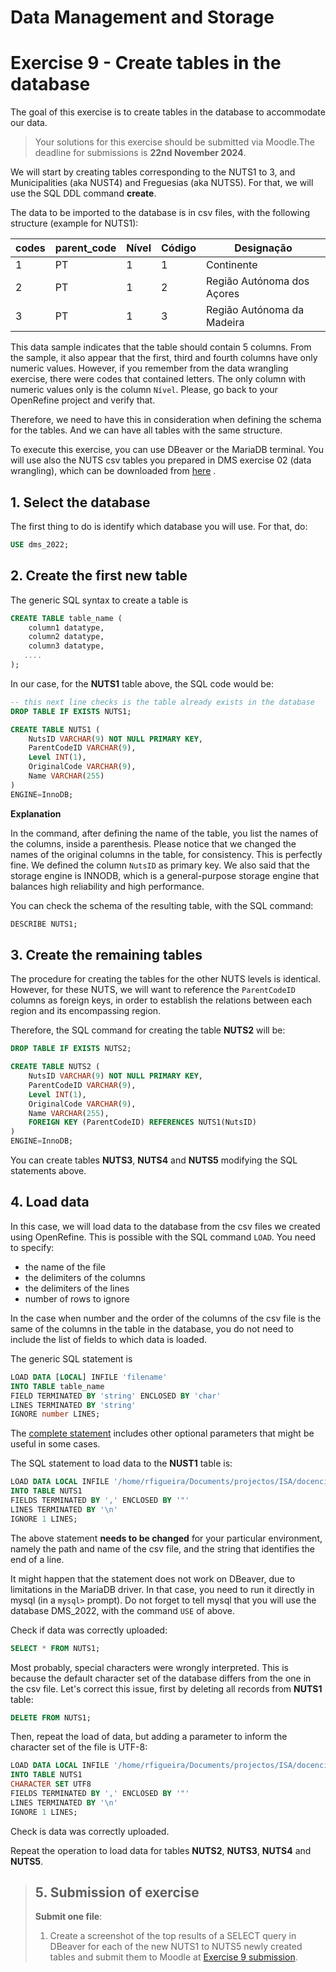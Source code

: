 # Data Management and Storage

# Exercise 9 - Create tables in the database

The goal of this exercise is to create tables in the database to accommodate our 
data. 

> Your solutions for this exercise should be submitted via Moodle.The deadline for submissions is **22nd November 2024**.


We will start by creating tables corresponding to the NUTS1 to 3, and 
Municipalities (aka NUST4) and Freguesias (aka NUTS5). For that, we will use the SQL DDL command **create**.

The data to be imported to the database is in csv files, with the following structure (example for NUTS1):

codes|parent_code|Nível|Código|Designação
-----|-----------|-----|------|----------
1|PT|1|1|Continente
2|PT|1|2|Região Autónoma dos Açores
3|PT|1|3|Região Autónoma da Madeira 

This data sample indicates that the table should contain 5 columns. From the 
sample, it also appear that the first, third and fourth columns have only numeric 
values. However, if you remember from the data wrangling exercise, there were 
codes that contained letters. The only column with numeric values only is the 
column `Nível`. Please, go back to your OpenRefine project and verify that.

Therefore, we need to have this in consideration when defining the schema for the 
tables. And we can have all tables with the same structure.

To execute this exercise, you can use DBeaver or the MariaDB terminal. You will use
also the NUTS csv tables you prepared in DMS exercise 02 (data wrangling), which 
can be downloaded from [here](https://github.com/isa-ulisboa/greends-dms-exercises/blob/main/data/NUTS.zip) .

## 1. Select the database

The first thing to do is identify which database you will use. For that, do:

```SQL
USE dms_2022;
```

## 2. Create the first new table

The generic SQL syntax to create a table is

```SQL
CREATE TABLE table_name (
    column1 datatype,
    column2 datatype,
    column3 datatype,
   ....
); 
```
In our case, for the **NUTS1** table above, the SQL code would be:

```SQL
-- this next line checks is the table already exists in the database
DROP TABLE IF EXISTS NUTS1;

CREATE TABLE NUTS1 (
    NutsID VARCHAR(9) NOT NULL PRIMARY KEY,
    ParentCodeID VARCHAR(9),
    Level INT(1),
    OriginalCode VARCHAR(9),
    Name VARCHAR(255)
)
ENGINE=InnoDB; 
```

   **Explanation**
   
   In the command, after defining the name of the table, you list the names of the columns, inside a parenthesis. Please notice that we changed the names of the original columns in the table, for consistency. This is perfectly fine. We defined the column `NutsID` as primary key. We also said that the storage engine is INNODB, which is a general-purpose storage engine that balances high reliability and high performance.

You can check the schema of the resulting table, with the SQL command:

```SQL
DESCRIBE NUTS1; 
```

## 3. Create the remaining tables

The procedure for creating the tables for the other NUTS levels is identical. However, for these NUTS, we will want to reference the `ParentCodeID` columns as foreign keys, in order to establish the relations between each region and its encompassing region. 

Therefore, the SQL command for creating the table **NUTS2** will be:

```SQL
DROP TABLE IF EXISTS NUTS2;

CREATE TABLE NUTS2 (
    NutsID VARCHAR(9) NOT NULL PRIMARY KEY,
    ParentCodeID VARCHAR(9),
    Level INT(1),
    OriginalCode VARCHAR(9),
    Name VARCHAR(255),
    FOREIGN KEY (ParentCodeID) REFERENCES NUTS1(NutsID)
)
ENGINE=InnoDB; 
```

You can create tables **NUTS3**, **NUTS4** and **NUTS5** modifying the SQL statements above.

## 4. Load data

In this case, we will load data to the database from the csv files we created using OpenRefine. This is possible with the SQL command `LOAD`. You need to specify:
- the name of the file
- the delimiters of the columns
- the delimiters of the lines
- number of rows to ignore

In the case when number and the order of the columns of the csv file is the same of the columns in the table in the database, you do not need to include the list of fields to which data is loaded.

The generic SQL statement is 

```SQL
LOAD DATA [LOCAL] INFILE 'filename' 
INTO TABLE table_name
FIELD TERMINATED BY 'string' ENCLOSED BY 'char'
LINES TERMINATED BY 'string'
IGNORE number LINES;
```
The [complete statement](https://mariadb.com/kb/en/load-data-infile/) includes other optional parameters that might be useful in some cases.


The SQL statement to load data to the **NUST1** table is:

```SQL
LOAD DATA LOCAL INFILE '/home/rfigueira/Documents/projectos/ISA/docencia_aulas/UCs_disciplinas/msc_GAD_2371/Recenseamento_agricola_INE/exercises/NUTS1_2013.csv'
INTO TABLE NUTS1
FIELDS TERMINATED BY ',' ENCLOSED BY '"'
LINES TERMINATED BY '\n'
IGNORE 1 LINES;
```
The above statement **needs to be changed** for your particular environment, namely the path and name of the csv file, and the string that identifies the end of a line. 

It might happen that the statement does not work on DBeaver, due to limitations in the MariaDB driver. In that case, you need to run it directly in mysql (in a `mysql>` prompt). Do not forget to tell mysql that you will use the database DMS_2022, with the command `USE` of above.

Check if data was correctly uploaded:

```SQL
SELECT * FROM NUTS1;
```
Most probably, special characters were wrongly interpreted. This is because the default character set of the database differs from the one in the csv file. Let's correct this issue, first by deleting all records from **NUTS1** table:

```SQL
DELETE FROM NUTS1;
```
Then, repeat the load of data, but adding a parameter to inform the character set of the file is UTF-8:

```SQL
LOAD DATA LOCAL INFILE '/home/rfigueira/Documents/projectos/ISA/docencia_aulas/UCs_disciplinas/msc_GAD_2371/Recenseamento_agricola_INE/exercises/NUTS1_2013.csv'
INTO TABLE NUTS1
CHARACTER SET UTF8
FIELDS TERMINATED BY ',' ENCLOSED BY '"'
LINES TERMINATED BY '\n'
IGNORE 1 LINES;
```
Check is data was correctly uploaded.

Repeat the operation to load data for tables **NUTS2**, **NUTS3**, **NUTS4** and **NUTS5**.

> ## 5. Submission of exercise
> **Submit one file**:
> 1. Create a screenshot of the top results of a SELECT query in DBeaver for each of the new NUTS1 to NUTS5 newly created tables and submit them to Moodle at [Exercise 9 submission](https://elearning.ulisboa.pt/mod/assign/view.php?id=478823).